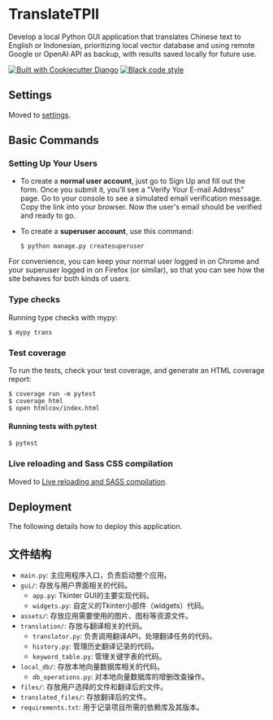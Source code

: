 # TranslateTPII

Develop a local Python GUI application that translates Chinese text to English or Indonesian, prioritizing local vector database and using remote Google or OpenAI API as backup, with results saved locally for future use.

[![Built with Cookiecutter Django](https://img.shields.io/badge/built%20with-Cookiecutter%20Django-ff69b4.svg?logo=cookiecutter)](https://github.com/cookiecutter/cookiecutter-django/)
[![Black code style](https://img.shields.io/badge/code%20style-black-000000.svg)](https://github.com/ambv/black)

## Settings

Moved to [settings](http://cookiecutter-django.readthedocs.io/en/latest/settings.html).

## Basic Commands

### Setting Up Your Users

- To create a **normal user account**, just go to Sign Up and fill out the form. Once you submit it, you'll see a "Verify Your E-mail Address" page. Go to your console to see a simulated email verification message. Copy the link into your browser. Now the user's email should be verified and ready to go.

- To create a **superuser account**, use this command:

      $ python manage.py createsuperuser

For convenience, you can keep your normal user logged in on Chrome and your superuser logged in on Firefox (or similar), so that you can see how the site behaves for both kinds of users.

### Type checks

Running type checks with mypy:

    $ mypy trans

### Test coverage

To run the tests, check your test coverage, and generate an HTML coverage report:

    $ coverage run -m pytest
    $ coverage html
    $ open htmlcov/index.html

#### Running tests with pytest

    $ pytest

### Live reloading and Sass CSS compilation

Moved to [Live reloading and SASS compilation](https://cookiecutter-django.readthedocs.io/en/latest/developing-locally.html#sass-compilation-live-reloading).

## Deployment

The following details how to deploy this application.

## 文件结构

- `main.py`: 主应用程序入口，负责启动整个应用。
- `gui/`: 存放与用户界面相关的代码。
  - `app.py`: Tkinter GUI的主要实现代码。
  - `widgets.py`: 自定义的Tkinter小部件（widgets）代码。
- `assets/`: 存放应用需要使用的图片、图标等资源文件。
- `translation/`: 存放与翻译相关的代码。
  - `translator.py`: 负责调用翻译API，处理翻译任务的代码。
  - `history.py`: 管理历史翻译记录的代码。
  - `keyword_table.py`: 管理关键字表的代码。
- `local_db/`: 存放本地向量数据库相关的代码。
  - `db_operations.py`: 对本地向量数据库的增删改查操作。
- `files/`: 存放用户选择的文件和翻译后的文件。
- `translated_files/`: 存放翻译后的文件。
- `requirements.txt`: 用于记录项目所需的依赖库及其版本。

